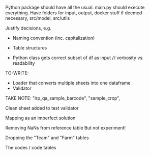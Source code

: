 Python package should have all the usual. main.py should execute everything. Have folders for input, output, docker stuff if deemed necessary, src/model, src/utils

Justify decisions, e.g.
  - Naming convention (inc. capitalization)
  - Table structures

  - Python class gets correct subset of df as input // verbosity vs. readability


TO-WRITE:
  - Loader that converts multiple sheets into one dataframe
  - Validator

TAKE NOTE:
"irp_qa_sample_barcode",
"sample_crop",

Clean sheet added to test validator

Mapping as an imperfect solution

Removing NaNs from reference table
  But not experiment!

Dropping the "Team" and "Farm" tables


The codes / code tables
